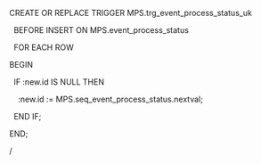 CREATE OR REPLACE TRIGGER MPS.trg_event_process_status_uk

  BEFORE INSERT ON MPS.event_process_status

  FOR EACH ROW

BEGIN

  IF :new.id IS NULL THEN

    :new.id := MPS.seq_event_process_status.nextval;

  END IF;

  

END;

/